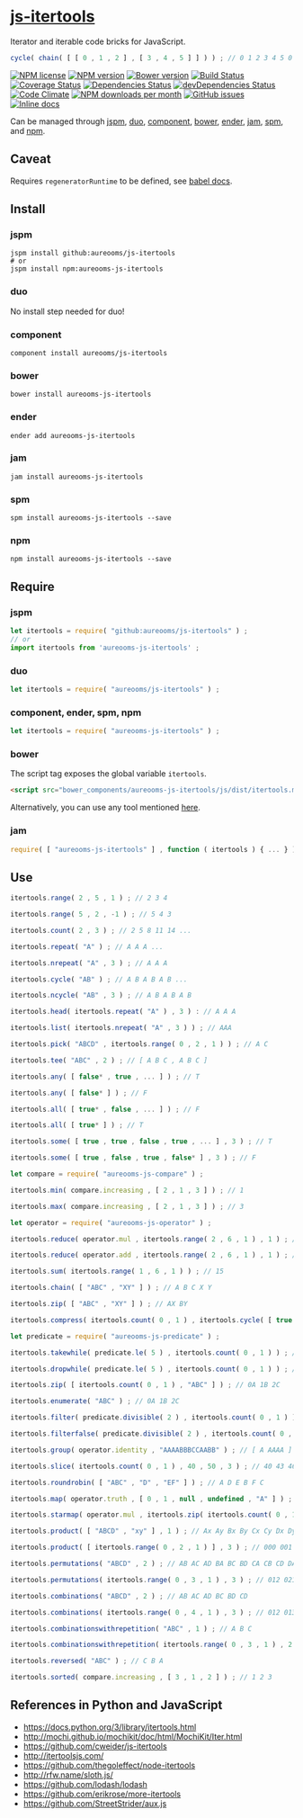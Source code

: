[js-itertools](http://aureooms.github.io/js-itertools)
==

Iterator and iterable code bricks for JavaScript.

```js
cycle( chain( [ [ 0 , 1 , 2 ] , [ 3 , 4 , 5 ] ] ) ) ; // 0 1 2 3 4 5 0 1 ...
```

[![NPM license](http://img.shields.io/npm/l/aureooms-js-itertools.svg?style=flat)](https://raw.githubusercontent.com/aureooms/js-itertools/master/LICENSE)
[![NPM version](http://img.shields.io/npm/v/aureooms-js-itertools.svg?style=flat)](https://www.npmjs.org/package/aureooms-js-itertools)
[![Bower version](http://img.shields.io/bower/v/aureooms-js-itertools.svg?style=flat)](http://bower.io/search/?q=aureooms-js-itertools)
[![Build Status](http://img.shields.io/travis/aureooms/js-itertools.svg?style=flat)](https://travis-ci.org/aureooms/js-itertools)
[![Coverage Status](http://img.shields.io/coveralls/aureooms/js-itertools.svg?style=flat)](https://coveralls.io/r/aureooms/js-itertools)
[![Dependencies Status](http://img.shields.io/david/aureooms/js-itertools.svg?style=flat)](https://david-dm.org/aureooms/js-itertools#info=dependencies)
[![devDependencies Status](http://img.shields.io/david/dev/aureooms/js-itertools.svg?style=flat)](https://david-dm.org/aureooms/js-itertools#info=devDependencies)
[![Code Climate](http://img.shields.io/codeclimate/github/aureooms/js-itertools.svg?style=flat)](https://codeclimate.com/github/aureooms/js-itertools)
[![NPM downloads per month](http://img.shields.io/npm/dm/aureooms-js-itertools.svg?style=flat)](https://www.npmjs.org/package/aureooms-js-itertools)
[![GitHub issues](http://img.shields.io/github/issues/aureooms/js-itertools.svg?style=flat)](https://github.com/aureooms/js-itertools/issues)
[![Inline docs](http://inch-ci.org/github/aureooms/js-itertools.svg?branch=master&style=shields)](http://inch-ci.org/github/aureooms/js-itertools)

Can be managed through [jspm](https://github.com/jspm/jspm-cli),
[duo](https://github.com/duojs/duo),
[component](https://github.com/componentjs/component),
[bower](https://github.com/bower/bower),
[ender](https://github.com/ender-js/Ender),
[jam](https://github.com/caolan/jam),
[spm](https://github.com/spmjs/spm),
and [npm](https://github.com/npm/npm).

## Caveat

Requires `regeneratorRuntime` to be defined, see
[babel docs](http://babeljs.io/docs/usage/polyfill/).

## Install

### jspm
```terminal
jspm install github:aureooms/js-itertools
# or
jspm install npm:aureooms-js-itertools
```
### duo
No install step needed for duo!

### component
```terminal
component install aureooms/js-itertools
```

### bower
```terminal
bower install aureooms-js-itertools
```

### ender
```terminal
ender add aureooms-js-itertools
```

### jam
```terminal
jam install aureooms-js-itertools
```

### spm
```terminal
spm install aureooms-js-itertools --save
```

### npm
```terminal
npm install aureooms-js-itertools --save
```

## Require
### jspm
```js
let itertools = require( "github:aureooms/js-itertools" ) ;
// or
import itertools from 'aureooms-js-itertools' ;
```
### duo
```js
let itertools = require( "aureooms/js-itertools" ) ;
```

### component, ender, spm, npm
```js
let itertools = require( "aureooms-js-itertools" ) ;
```

### bower
The script tag exposes the global variable `itertools`.
```html
<script src="bower_components/aureooms-js-itertools/js/dist/itertools.min.js"></script>
```
Alternatively, you can use any tool mentioned [here](http://bower.io/docs/tools/).

### jam
```js
require( [ "aureooms-js-itertools" ] , function ( itertools ) { ... } ) ;
```

## Use

```js
itertools.range( 2 , 5 , 1 ) ; // 2 3 4

itertools.range( 5 , 2 , -1 ) ; // 5 4 3

itertools.count( 2 , 3 ) ; // 2 5 8 11 14 ...

itertools.repeat( "A" ) ; // A A A ...

itertools.nrepeat( "A" , 3 ) ; // A A A

itertools.cycle( "AB" ) ; // A B A B A B ...

itertools.ncycle( "AB" , 3 ) ; // A B A B A B

itertools.head( itertools.repeat( "A" ) , 3 ) : // A A A

itertools.list( itertools.nrepeat( "A" , 3 ) ) ; // AAA

itertools.pick( "ABCD" , itertools.range( 0 , 2 , 1 ) ) ; // A C

itertools.tee( "ABC" , 2 ) ; // [ A B C , A B C ]

itertools.any( [ false* , true , ... ] ) ; // T

itertools.any( [ false* ] ) ; // F

itertools.all( [ true* , false , ... ] ) ; // F

itertools.all( [ true* ] ) ; // T

itertools.some( [ true , true , false , true , ... ] , 3 ) ; // T

itertools.some( [ true , false , true , false* ] , 3 ) ; // F

let compare = require( "aureooms-js-compare" ) ;

itertools.min( compare.increasing , [ 2 , 1 , 3 ] ) ; // 1

itertools.max( compare.increasing , [ 2 , 1 , 3 ] ) ; // 3

let operator = require( "aureooms-js-operator" ) ;

itertools.reduce( operator.mul , itertools.range( 2 , 6 , 1 ) , 1 ) ; // 120

itertools.reduce( operator.add , itertools.range( 2 , 6 , 1 ) , 1 ) ; // 15

itertools.sum( itertools.range( 1 , 6 , 1 ) ) ; // 15

itertools.chain( [ "ABC" , "XY" ] ) ; // A B C X Y

itertools.zip( [ "ABC" , "XY" ] ) ; // AX BY

itertools.compress( itertools.count( 0 , 1 ) , itertools.cycle( [ true , false ] ) ) ; // 0 2 4 6 ...

let predicate = require( "aureooms-js-predicate" ) ;

itertools.takewhile( predicate.le( 5 ) , itertools.count( 0 , 1 ) ) ; // 0 1 2 3 4 5

itertools.dropwhile( predicate.le( 5 ) , itertools.count( 0 , 1 ) ) ; // 6 7 8 ...

itertools.zip( [ itertools.count( 0 , 1 ) , "ABC" ] ) ; // 0A 1B 2C

itertools.enumerate( "ABC" ) ; // 0A 1B 2C

itertools.filter( predicate.divisible( 2 ) , itertools.count( 0 , 1 ) ) ; // 0 2 4 8 ...

itertools.filterfalse( predicate.divisible( 2 ) , itertools.count( 0 , 1 ) ) ; // 1 3 5 7 ...

itertools.group( operator.identity , "AAAABBBCCAABB" ) ; // [ A AAAA ] [ B BBB ] [ C CC ] [ A AA ] [ B BB ]

itertools.slice( itertools.count( 0 , 1 ) , 40 , 50 , 3 ) ; // 40 43 46 49

itertools.roundrobin( [ "ABC" , "D" , "EF" ] ) ; // A D E B F C

itertools.map( operator.truth , [ 0 , 1 , null , undefined , "A" ] ) ; // F T F F T

itertools.starmap( operator.mul , itertools.zip( itertools.count( 0 , 1 ) , itertools.count( 0 , 1 ) ) ) ; // 0 1 4 9 16 25 36 ...

itertools.product( [ "ABCD" , "xy" ] , 1 ) ; // Ax Ay Bx By Cx Cy Dx Dy

itertools.product( [ itertools.range( 0 , 2 , 1 ) ] , 3 ) ; // 000 001 010 011 100 101 110 111

itertools.permutations( "ABCD" , 2 ) ; // AB AC AD BA BC BD CA CB CD DA DB DC

itertools.permutations( itertools.range( 0 , 3 , 1 ) , 3 ) ; // 012 021 102 120 201 210

itertools.combinations( "ABCD" , 2 ) ; // AB AC AD BC BD CD

itertools.combinations( itertools.range( 0 , 4 , 1 ) , 3 ) ; // 012 013 023 123

itertools.combinationswithrepetition( "ABC" , 1 ) ; // A B C

itertools.combinationswithrepetition( itertools.range( 0 , 3 , 1 ) , 2 ) ; // 00 01 02 11 12 22

itertools.reversed( "ABC" ) ; // C B A

itertools.sorted( compare.increasing , [ 3 , 1 , 2 ] ) ; // 1 2 3
```

## References in Python and JavaScript

  - https://docs.python.org/3/library/itertools.html
  - http://mochi.github.io/mochikit/doc/html/MochiKit/Iter.html
  - https://github.com/cweider/js-itertools
  - http://itertoolsjs.com/
  - https://github.com/thegoleffect/node-itertools
  - http://rfw.name/sloth.js/
  - https://github.com/lodash/lodash
  - https://github.com/erikrose/more-itertools
  - https://github.com/StreetStrider/aux.js
